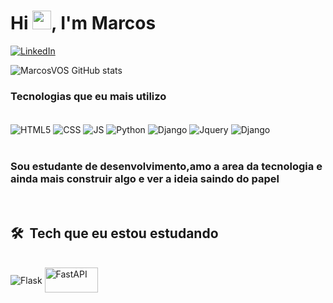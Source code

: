 <h1 align="left">Hi <img src="https://raw.githubusercontent.com/kaueMarques/kaueMarques/master/hi.gif" width="30px">, I'm Marcos</h1>

[![LinkedIn](https://img.shields.io/badge/LinkedIn-0077B5?style=for-the-badge&logo=linkedin&logoColor=white)](https://www.linkedin.com/in/marcosoliveiradeveloper/)

![MarcosVOS GitHub stats](https://github-readme-stats.vercel.app/api?username=MarcosVOS&show_icons=true&theme=highcontrast)
### Tecnologias que eu mais utilizo

<div style="display: inline_block"><br>
  <img align="center" alt="HTML5" src="https://img.shields.io/badge/HTML5-E34F26?style=for-the-badge&logo=html5&logoColor=white" >
  <img align="center" alt="CSS" src="https://img.shields.io/badge/CSS3-1572B6?style=for-the-badge&logo=css3&logoColor=white" >
  <img align="center" alt="JS" src="https://img.shields.io/badge/JavaScript-F7DF1E?style=for-the-badge&logo=javascript&logoColor=black" >
  <img align="center" alt="Python" src="https://img.shields.io/badge/Python-3776AB?style=for-the-badge&logo=python&logoColor=white" >
  <img align="center" alt="Django" src="https://img.shields.io/badge/Django-092E20?style=for-the-badge&logo=django&logoColor=white" >
  <img align="center" alt="Jquery" src="https://img.shields.io/badge/jQuery-0769AD?style=for-the-badge&logo=jquery&logoColor=white" >
  <img align="center" alt="Django" src="https://img.shields.io/badge/Node.js-43853D?style=for-the-badge&logo=node.js&logoColor=white" >
</div>
<br>

### Sou estudante de desenvolvimento,amo a area da tecnologia e ainda mais construir algo e ver a ideia saindo do papel  

<br>

## 🛠 &nbsp;Tech que eu estou estudando
<div style="display: inline_block"><br>
  <img align="center" alt="Flask" src="https://img.shields.io/badge/Flask-000000?style=for-the-badge&logo=flask&logoColor=white" >
  <img align="center" alt="FastAPI" src="https://i.imgur.com/p0Nufjn.jpg" width="85" height="40">
</div>
